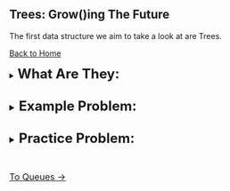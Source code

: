 ## Trees: Grow()ing The Future

The first data structure we aim to take a look at are Trees.

[Back to Home](0-welcome.md)

<details>
<summary><font size=5><b>What Are They:</b></summary>

<font size=3><b>How Do They Work:</b>

> A Tree is often used for analyzing a collection of data in a type  of order that can show relativity. For example a family tree shows the relation of parent to child. The tree utilizes a range of basic functions that allow for efficiency in application. These functions include a getroot, insert/add, find, delete, and a print.

![Tree](Images/tree-example.jpg)

> One might ask why is their a print function within the tree-based function when one already exists for Python. The answer is, "the same reason the find function is dynamic". When we possess a tree of data their will be a root with it's many existing nodes and leafs that make up the tree. Whenever we want to find something on the tree we need to determine the best type of search in order to more efficiently find the desired node. This could be a depth-first, breadth-first, or a simple traversel of the tree. The differences being do I search through each branch starting left or right side, or do I check each layer before moving to the next.

> The best example of these is relative of an example below mentioning a family tree and a championship bracket. If I follow the champion as my root and want to find the path they took in each match to win the tournament, then I could do a breadth-first as I only need to find which of the two nodes is the champion and then move down that corresponding branch. In a family tree we usually will use a depth-first as we are moving or seeking out the leaf node's lineage through the family tree. There are more options for these searches but these will suffice for now in understanding.

![Family Tree](Images/family-tree-template.png)

> The print function will follow a similar theme as do I want each branch to print out first, or just go from left-to-right (or vice-versa) printing every node along the way. We need to define or use the defined tree-based print to reference the node data and print off for us in the order we seek to see the data. If I want to print off my branch in geneology going from me to each of my grandparents, then I might need to define a reverse bread-first, or a breadth-last if you will, that would print me, then my mother/father, then my mother's mother/father, and father's mother/father. This can become tedious so often the tree is used in conjunction* with another data structure for storing these values as they are found and then just printing off that structure.
'''

*\* -There is an axample of this beneficial conjunction in the conclusion*


<font size=3><b>Why Use Them:</b>

Trees serve as a way of sorting information in order to anlayze factors relating to the data set. A few of these examples include a family tree in geneology or a championship bracket. Though a bracket is an inverted tree it could be analyzed from the winner down until each leaf is found representing every participant within the challenge. The family tree will show relation of node to leaf or parent to child through each generation until the eventual top is reached. This in most belief's goes to Adam and Eve as the first humans. More immediate however parents and grandparents direct lines show one branch of the tree leading to a leaf whether that be you or your posterity so forth.

Because of this straightforward lineage that occurs in a tree is it much easier to insert and delete from a tree. Though I hope you don't delete someone from your family tree whenever a new child is born they are immediately attached as a leaf to the respective parents node. Similarly, searching is considerably faster as if we want to see who the champion faced in the second or even first match we can simply trace down the branch following the champion until that layer or level in the tree we seek.

Finding a great-great-great-grandparent can be just as easy and fast, assuming the tree is completed in some of its glory. We start at the leaf/child we want to know the great-great-great-grandparent of and then walk up each edge or link from parents to the parents of the parents and so forth until the desired node is located.


<font size=3><b>Limitations:</b>

Alright, I admit. A family tree and champion's bracket aren't always considered true trees in the definition of the data structure, they exhibit many of the core qualities and strengths of them. In inverse analization, however, a tree data structure can be limited by computing power or simply the way it is built in the program. Their may only be room for 2 children nodes on each parent node. The tree can be unbalanced if the wrong root is picked and the tree is left unbalanced. This causes extra unnecessary computing power to be consumed. Without babysitting of the tree it can fail just as swiftly as it can assist for good in a program.

Depending on the versality of the program and what is needed from a data structure it might be more beneficial to pick something like a map, linked list, or dictionary structure. However if the goal is to continue to build layer by layer forever such as the family tree for geneological research it may be more beneficial to use a tree and encorporate the necessary overhead in order to maintain the tree and the various nodes encorporated.
</details>
<br>
</details>

<details>
<summary><font size=5><b>Example Problem:</b></summary>
<font size=3><br>

Only breifly hinted at above Trees obviously utilize recursion. It is possible to use the tree without but to save computational power this is the most efficient method. For the Practice Problem we will utilize recursion to solve a search through a BST, or Binary Search Tree. For this problem we will just address basic recursion for implementing the insert function. To begin we have the in initial insert function that is called in the use of the tree which will then reference a recursive _insert() function.

```python
def insert(self, data):
        """
        Insert 'data' into the BST.  If the BST
        is empty, then set the root equal to the new 
        node.  Otherwise, use _insert to recursively
        find the location to insert.
        """
        if self.root is None:
            self.root = BST.Node(data)
        elif data in tree:
          return
        else:
            self._insert(data, self.root)  # Start at the root
```

<details>
<summary><b>Problem:</b></summary>

* This function was taken from a previous assignment completed for CSE 212

Before we implement a full BST for the tree walk through each comment and try to visualize as we attempt to insert an item into the tree. As mentioned above, for this insert we will analyze a current node and move down the tree checking whether it should be on the left or right of the current node and if there is an empty spot to place the new node.

```python
    def _insert(self, data, node):
        """
        This function will look for a place to insert a node
        with 'data' inside of it.  The current sub-tree is
        represented by 'node'.  This function is intended to be
        called the first time by the insert function.
        """
        # The data belongs on the left side.

        # We found an empty spot

        # Need to keep looking.  Call _insert
        # recursively on the left sub-tree.

        # The data belongs on the right side.

        # We found an empty spot

        # Need to keep looking.  Call _insert
        # recursively on the right sub-tree.

```
</details>

<details>
<summary><font size=3><b>Solution:</b></summary>

* This function was taken from a previous assignment completed for CSE 212

Now see how the insert will take a data and current node. These values are checked and then we move either left or right down a tree. That place is then checked if it is empty or not. If not then recursion is implemented by calling the _insert(data, current node). This will then repeat the process until an empty spot for the new node is found.

```python
    def _insert(self, data, node):
        """
        This function will look for a place to insert a node
        with 'data' inside of it.  The current sub-tree is
        represented by 'node'.  This function is intended to be
        called the first time by the insert function.
        """
        if data < node.data:
            # The data belongs on the left side.
            if node.left is None:
                # We found an empty spot
                node.left = BST.Node(data)
            else:
                # Need to keep looking.  Call _insert
                # recursively on the left sub-tree.
                self._insert(data, node.left)
        else:
            # The data belongs on the right side.
            if node.right is None:
                # We found an empty spot
                node.right = BST.Node(data)
            else:
                # Need to keep looking.  Call _insert
                # recursively on the right sub-tree.
                self._insert(data, node.right)
```
</details>

</details>
<br>

<details>
<summary><font size=5><b>Practice Problem:</b></summary>
<font size=3><br>

Below is a practice problem that will ask you to implement a reverse travers through a tree and then print off the tree. When following the instruction visualize how the tree works. If needed comment out some of the inserts and experiement how the tree will organize where they need to be similar to how we discussed a family tree how the child/leaf will simply be attached below their corresponding parent node.
<details>
<summary><b>Problem:</b></summary>
<br>

[Code For Practice Problem](Python%20Files/Trees-Prob.py)

```python
class Tree:
  
  class Node:

    def __init__(self, data, left=None, right=None):
      self.left = left
      self.right = right
      self.data = data
  
  def __init__(self):
    self.root = None
 
  def insert(self, data):
    """
    Insert
    """
    if self.root is None:
        self.root = Tree.Node(data)
    elif data in tree:
      return
    else:
        self._insert(data, self.root)

  def _insert(self, data, node):
    """
    Insert recursion
    """
    if data < node.data:
      if node.left is None:
        node.left = Tree.Node(data)
      else:
        self._insert(data, node.left)
    else:
      if node.right is None:
        node.right = Tree.Node(data)
      else:
        self._insert(data, node.right)
  

  def __iter__(self):
    """
    Perform a forward traversal
    """
    yield from self._traverse_forward(self.root)

  def _traverse_forward(self, node):
    if node is not None:
      yield from self._traverse_forward(node.left)
      yield node.data
      yield from self._traverse_forward(node.right)


  def __reversed__(self):
    """
    Perform a reversed forward traversal (reversed in-order traversal)

    """

  def _traverse_backward(self, node):
    """
    Does a backwards traversal (reverse in-order traversal).  
    """
  

tree = Tree()
tree.insert(5)
tree.insert(3)
tree.insert(7)

print("Forward (Left -> Right)")
for x in tree:
    print(x)

##############################################################################
# Problems To Solve
##############################################################################    

"""
This is the first step in the problem. 
Implement the reverse/traverse-backward functions.
"""
print("Forward (Right -> Left)")
for x in reversed(tree):
    print(x)

"""
After the traverse backward is implemented add this set to the existing tree.
After the values are inserted print the countdown.
"""
nlist = (4, 6, 2, 8, 1, 9)

# Insert the values of the list into the tree

# Print the Countdown
print("\nCountdown to Take-Off")
```

</details>
<details>
<summary><font size=3><b>Solution:</b></summary>
<br>

[Code For Solution](Python%20Files/Trees-Sol.py)

```python
class Tree:
  
  class Node:

    def __init__(self, data, left=None, right=None):
      self.left = left
      self.right = right
      self.data = data
  
  def __init__(self):
    self.root = None
 
  def insert(self, data):
    """
    Insert
    """
    if self.root is None:
        self.root = Tree.Node(data)
    elif data in tree:
      return
    else:
        self._insert(data, self.root)

  def _insert(self, data, node):
    """
    Insert recursion
    """
    if data < node.data:
      if node.left is None:
        node.left = Tree.Node(data)
      else:
        self._insert(data, node.left)
    else:
      if node.right is None:
        node.right = Tree.Node(data)
      else:
        self._insert(data, node.right)
  
  def __iter__(self):
    """
    Perform a forward traversal
    """

    yield from self._traverse_forward(self.root)

  def _traverse_forward(self, node):
    if node is not None:
      yield from self._traverse_forward(node.left)
      yield node.data
      yield from self._traverse_forward(node.right)

  def __reversed__(self):
    """
    Perform a reversed forward traversal (reversed in-order traversal)

    """        
    yield from self._traverse_backward(self.root)

  def _traverse_backward(self, node):
    """
    Does a backwards traversal (reverse in-order traversal).  
    """
    if node is not None:
      yield from self._traverse_backward(node.right)
      yield node.data
      yield from self._traverse_backward(node.left)
  

tree = Tree()
tree.insert(5)
tree.insert(3)
tree.insert(7)

print("Forward (Left -> Right)")
for x in tree:
    print(x)

"""
This is the first step in the problem. 
Implement the reverse/traverse-backward functions.
"""
print("\nForward (Right -> Left)")
for x in reversed(tree):
    print(x)

"""
After the traverse backward is implemented add this set to the existing tree.
Then implement the traverse backward print for it to print 9, 8, 7, 6, 5, 4, 3, 2, 1
"""
nlist = (4, 6, 2, 8, 1, 9)

for i in nlist:
  tree.insert(i)

print("\nCountdown to Take-Off")
for x in reversed(tree):
    print(x)
```

</details>
</details>
</br>

[To Queues ->](2-topic.md)
